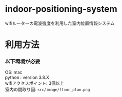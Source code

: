 # indoor-positioning-system
wifiルーターの電波強度を利用した室内位置情報システム

# 利用方法
### 以下環境が必要
OS: mac  
python : version 3.8.X  
wifiアクセスポイント: 3個以上  
室内の間取り図: `src/image/floor_plan.png`